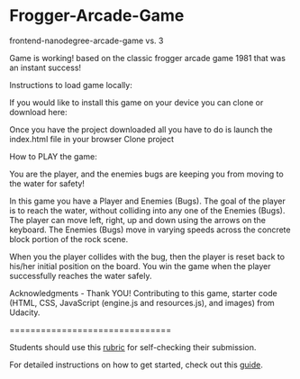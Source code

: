# Frogger-Arcade-Game
frontend-nanodegree-arcade-game vs. 3

Game is working! based on the classic frogger arcade game 1981 that was an instant success!

Instructions to load game locally:

If you would like to install this game on your device you can clone or download here:

Once you have the project downloaded all you have to do is launch the index.html file in your browser
Clone project


How to PLAY the game:

You are the player, and the enemies bugs are keeping you from moving to the water for safety!

In this game you have a Player and Enemies (Bugs). The goal of the player is to reach the water, without colliding into any one of the Enemies (Bugs). 
The player can move left, right, up and down using the arrows on the keyboard.
The Enemies (Bugs) move in varying speeds across the concrete block portion of the rock scene. 

When you the player collides with the bug, then the player is reset back to his/her initial position on the board.
You win the game when the player successfully reaches the water safely. 

Acknowledgments - Thank YOU!
Contributing to this game, starter code (HTML, CSS, JavaScript (engine.js and resources.js), and images) from Udacity. 


===============================

Students should use this [rubric](https://review.udacity.com/#!/projects/2696458597/rubric) for self-checking their submission. 

For detailed instructions on how to get started, check out this [guide](https://docs.google.com/document/d/1v01aScPjSWCCWQLIpFqvg3-vXLH2e8_SZQKC8jNO0Dc/pub?embedded=true).
